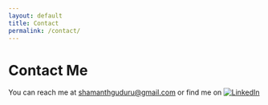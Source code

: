 ```yaml
---
layout: default
title: Contact
permalink: /contact/
---
```


# Contact Me
You can reach me at shamanthguduru@gmail.com or find me on [![LinkedIn](https://cdn-icons-png.flaticon.com/24/174/174857.png)](https://www.linkedin.com/in/shamanth-guduru/)  

